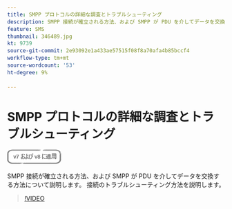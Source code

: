 ```yaml
---
title: SMPP プロトコルの詳細な調査とトラブルシューティング
description: SMPP 接続が確立される方法、および SMPP が PDU を介してデータを交換する方法について説明します。 接続のトラブルシューティング方法を説明します。
feature: SMS
thumbnail: 346489.jpg
kt: 9739
source-git-commit: 2e93092e1a433ae57515f08f8a70afa4b85bccf4
workflow-type: tm+mt
source-wordcount: '53'
ht-degree: 9%

---
```



# SMPP プロトコルの詳細な調査とトラブルシューティング

![v7 および v8 に適用](../assets/V7-V8-stamp.png)

SMPP 接続が確立される方法、および SMPP が PDU を介してデータを交換する方法について説明します。 接続のトラブルシューティング方法を説明します。

>[!VIDEO](https://video.tv.adobe.com/v/346489?quality=12)
